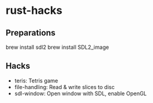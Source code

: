 # rust-hacks

## Preparations
brew install sdl2
brew install SDL2_image

## Hacks
* teris: Tetris game
* file-handling: Read & write slices to disc
* sdl-window: Open window with SDL, enable OpenGL
